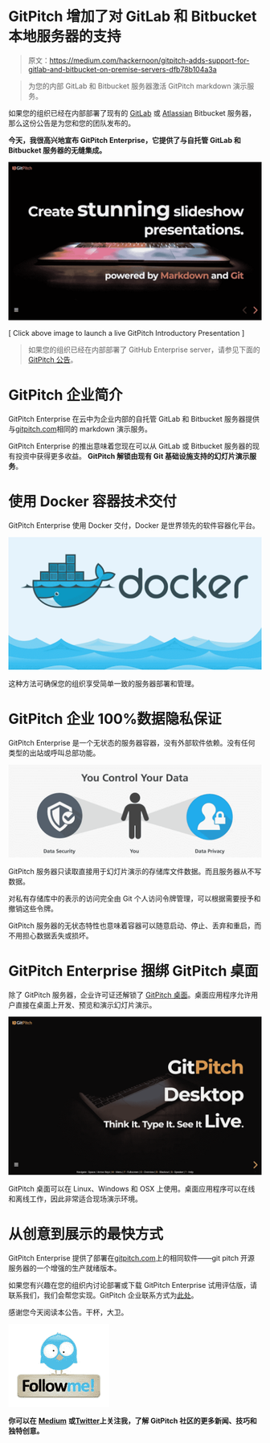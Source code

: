 # GitPitch 增加了对 GitLab 和 Bitbucket 本地服务器的支持

> 原文：<https://medium.com/hackernoon/gitpitch-adds-support-for-gitlab-and-bitbucket-on-premise-servers-dfb78b104a3a>

> 为您的内部 GitLab 和 Bitbucket 服务器激活 GitPitch markdown 演示服务。

如果您的组织已经在内部部署了现有的 [GitLab](https://medium.com/u/68f5136d3254?source=post_page-----dfb78b104a3a--------------------------------) 或 [Atlassian](https://medium.com/u/5aa6b9976187?source=post_page-----dfb78b104a3a--------------------------------) Bitbucket 服务器，那么这份公告是为您和您的团队发布的。

**今天，我很高兴地宣布 GitPitch Enterprise，它提供了与自托管 GitLab 和 Bitbucket 服务器的无缝集成。**

[![](img/f4396190d474d53e5684a850320d4eef.png)](https://gitpitch.com/gitpitch/gitpitch)

[ Click above image to launch a live GitPitch Introductory Presentation ]

> 如果您的组织已经在内部部署了 GitHub Enterprise server，请参见下面的 [GitPitch 公告](/@gitpitch/gitpitch-adds-support-for-github-enterprise-on-premise-servers-f15a5b91de5a)。

# GitPitch 企业简介

GitPitch Enterprise 在云中为企业内部的自托管 GitLab 和 Bitbucket 服务器提供与[gitpitch.com](https://gitpitch.com)相同的 markdown 演示服务。

GitPitch Enterprise 的推出意味着您现在可以从 GitLab 或 Bitbucket 服务器的现有投资中获得更多收益。 **GitPitch 解锁由现有 Git 基础设施支持的幻灯片演示服务**。

# 使用 Docker 容器技术交付

GitPitch Enterprise 使用 Docker 交付，Docker 是世界领先的软件容器化平台。

![](img/706751c179fc8ddfd0b692875037e6a6.png)

这种方法可确保您的组织享受简单一致的服务器部署和管理。

# GitPitch 企业 100%数据隐私保证

GitPitch Enterprise 是一个无状态的服务器容器，没有外部软件依赖。没有任何类型的出站或呼叫总部功能。

![](img/ffa8da74cfe6222a989b06b40458ce17.png)

GitPitch 服务器只读取直接用于幻灯片演示的存储库文件数据。而且服务器从不写数据。

对私有存储库中的表示的访问完全由 Git 个人访问令牌管理，可以根据需要授予和撤销这些令牌。

GitPitch 服务器的无状态特性也意味着容器可以随意启动、停止、丢弃和重启，而不用担心数据丢失或损坏。

# GitPitch Enterprise 捆绑 GitPitch 桌面

除了 GitPitch 服务器，企业许可证还解锁了 [GitPitch 桌面](https://gitpitch.com/desktop)。桌面应用程序允许用户直接在桌面上开发、预览和演示幻灯片演示。

![](img/d71f57a37b172bb7ec17850ab4953eb7.png)

GitPitch 桌面可以在 Linux、Windows 和 OSX 上使用。桌面应用程序可以在线和离线工作，因此非常适合现场演示环境。

# 从创意到展示的最快方式

GitPitch Enterprise 提供了部署在[gitpitch.com](https://gitpitch.com)上的相同软件——git pitch 开源服务器的一个增强的生产就绪版本。

如果您有兴趣在您的组织内讨论部署或下载 GitPitch Enterprise 试用评估版，请联系我们，我们会帮您实现。GitPitch 企业联系方式为[此处](https://gitpitch.com/enterprise)。

感谢您今天阅读本公告。干杯，大卫。

[![](img/522b2e4ace3cfcecd43bba30fcf0a317.png)](https://twitter.com/gitpitch)

**你可以在** [**Medium**](/@gitpitch) **或**[**Twitter**](https://twitter.com/gitpitch)**上关注我，了解 GitPitch 社区的更多新闻、技巧和独特创意。**